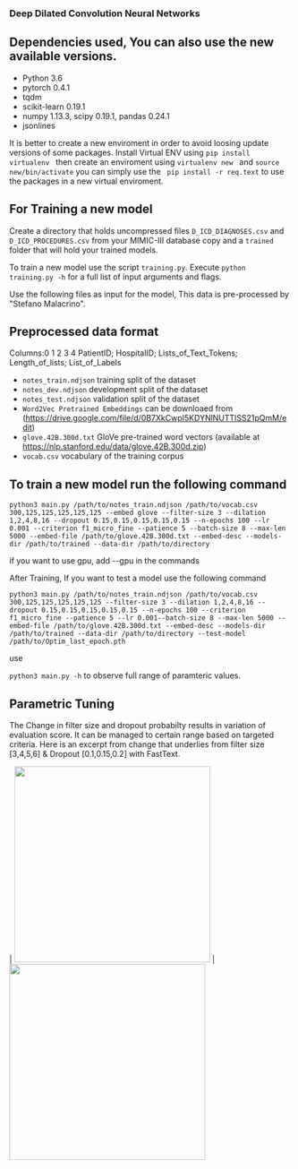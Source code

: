 ### Deep Dilated Convolution Neural Networks

## Dependencies used, You can also use the new available versions.

* Python 3.6
* pytorch 0.4.1
* tqdm
* scikit-learn 0.19.1
* numpy 1.13.3, scipy 0.19.1, pandas 0.24.1
* jsonlines

It is better to create a new enviroment in order to avoid loosing update versions of some packages. Install Virtual ENV using ``pip install virtualenv `` then create an enviroment using `` virtualenv new  `` and ``source new/bin/activate``
you can simply use the `` pip install -r req.text`` to use the packages in a new virtual enviroment. 


## For Training a new model

Create a directory that holds uncompressed files `D_ICD_DIAGNOSES.csv` and `D_ICD_PROCEDURES.csv` from your MIMIC-III database copy and a ```trained``` folder that will hold your trained models.

To train a new model use the script `training.py`. Execute `python training.py -h` for a full list of input arguments and flags.

Use the following files as input for the model, This data is pre-processed by "Stefano Malacrino". 
## Preprocessed data format 

Columns:0     1                 2                   3               4
PatientID; HospitalID; Lists_of_Text_Tokens; Length_of_lists; List_of_Labels



* `notes_train.ndjson` training split of the dataset
* `notes_dev.ndjson` development split of the dataset
* `notes_test.ndjson` validation split of the dataset
* `Word2Vec Pretrained Embeddings` can be downloaed from (https://drive.google.com/file/d/0B7XkCwpI5KDYNlNUTTlSS21pQmM/edit)
* `glove.42B.300d.txt` GloVe pre-trained word vectors (available at https://nlp.stanford.edu/data/glove.42B.300d.zip)
* `vocab.csv` vocabulary of the training corpus


## To train a new model run the following command

```python3 main.py /path/to/notes_train.ndjson /path/to/vocab.csv 300,125,125,125,125,125 --embed glove --filter-size 3 --dilation 1,2,4,8,16 --dropout 0.15,0.15,0.15,0.15,0.15 --n-epochs 100 --lr 0.001 --criterion f1_micro_fine --patience 5 --batch-size 8 --max-len 5000 --embed-file /path/to/glove.42B.300d.txt --embed-desc --models-dir /path/to/trained --data-dir /path/to/directory```

if you want to use gpu, add --gpu in the commands

After Training, If you want to test a model use the following command 

```python3 main.py /path/to/notes_train.ndjson /path/to/vocab.csv 300,125,125,125,125,125 --filter-size 3 --dilation 1,2,4,8,16 --dropout 0.15,0.15,0.15,0.15,0.15 --n-epochs 100 --criterion f1_micro_fine --patience 5 --lr 0.001--batch-size 8 --max-len 5000 --embed-file /path/to/glove.42B.300d.txt --embed-desc --models-dir /path/to/trained --data-dir /path/to/directory --test-model /path/to/Optim_last_epoch.pth```

use 

```python3 main.py -h``` to observe full range of paramteric values. 

## Parametric Tuning

The Change in filter size and dropout probabilty results in variation of evaluation score. It can be managed to certain range based on targeted criteria. Here is an excerpt from change that underlies from filter size [3,4,5,6] & Dropout [0.1,0.15,0.2] with FastText.


| <img src="https://funkyimg.com/i/31kPs.png" width="350"> | <img src="https://funkyimg.com/i/31kPD.png" width="350"> 

